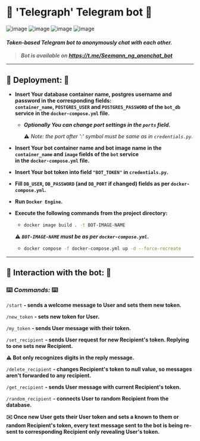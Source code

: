 # 📠 'Telegraph' Telegram bot 📠

![image](https://img.shields.io/badge/Python-FFD43B?style=for-the-badge&logo=python&logoColor=blue)
![image](https://img.shields.io/badge/Telegram-2CA5E0?style=for-the-badge&logo=telegram&logoColor=white)
![image](https://img.shields.io/badge/Docker-2CA5E0?style=for-the-badge&logo=docker&logoColor=white)
![image](https://img.shields.io/badge/PostgreSQL-316192?style=for-the-badge&logo=postgresql&logoColor=white)

#### _Token-based Telegram bot to anonymously chat with each other._

> ___Bot is available on https://t.me/Seemann_ng_anonchat_bot___

----

## 💾 Deployment: 💾

- __Insert Your database container name, postgres username and password in the corresponding fields:\
`container_name`, `POSTGRES_USER` and `POSTGRES_PASSWORD` of the `bot_db` service in the `docker-compose.yml` file.__

  - ___Optionally You can change port settings in the `ports` field.___
  
    ⚠️ _Note: the port after ':' symbol must be same as in `credentials.py`._
  
- __Insert Your bot container name and bot image name in the `container_name` and `image` fields of the `bot` service\
in the `docker-compose.yml` file.__

- __Insert Your bot token into field `"BOT_TOKEN"` in `credentials.py`.__

- __Fill `DB_USER`, `DB_PASSWORD` (and `DB_PORT` if changed) fields as per `docker-compose.yml`.__

- __Run `Docker Engine`.__

- __Execute the following commands from the project directory:__

  - ```bash
    docker image build . -t BOT-IMAGE-NAME
    ```
  
  ⚠️ ___`BOT-IMAGE-NAME` must be as per `docker-compose.yml`.___

  - ```bash
    docker compose -f docker-compose.yml up -d --force-recreate
    ```
    
----

## 📠 Interaction with the bot: 📠

### ⌨️ _Commands:_ ⌨️

`/start` __- sends a welcome message to User and sets them new token.__
 
`/new_token` __- sets new token for User.__

`/my_token` __- sends User message with their token.__

`/set_recipient` __- sends User request for new Recipient's token. Replying to one sets new Recipient.__
  
__⚠️ Bot only recognizes digits in the reply message.__

`/delete_recipient` __- changes Recipient's token to null value, so messages aren't forwarded to any recipient.__

`/get_recipient` __- sends User message with current Recipient's token.__

`/random_recipient` __- connects User to random Recipient from the database.__

__✉️ Once new User gets their User token and sets a known to them or random Recipient's token, every text message sent to the bot is being re-sent to corresponding Recipient only revealing User's token.__
